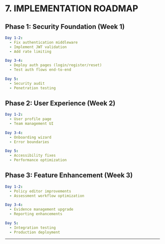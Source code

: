 # 7. IMPLEMENTATION ROADMAP

## Phase 1: Security Foundation (Week 1)
```yaml
Day 1-2:
  - Fix authentication middleware
  - Implement JWT validation
  - Add rate limiting
  
Day 3-4:
  - Deploy auth pages (login/register/reset)
  - Test auth flows end-to-end
  
Day 5:
  - Security audit
  - Penetration testing
```

## Phase 2: User Experience (Week 2)
```yaml
Day 1-2:
  - User profile page
  - Team management UI
  
Day 3-4:
  - Onboarding wizard
  - Error boundaries
  
Day 5:
  - Accessibility fixes
  - Performance optimization
```

## Phase 3: Feature Enhancement (Week 3)
```yaml
Day 1-2:
  - Policy editor improvements
  - Assessment workflow optimization
  
Day 3-4:
  - Evidence management upgrade
  - Reporting enhancements
  
Day 5:
  - Integration testing
  - Production deployment
```

---

